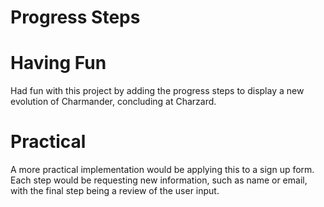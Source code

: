 # Progress Steps

# Having Fun

Had fun with this project by adding the progress steps to display a new evolution of Charmander, concluding at Charzard.

# Practical

A more practical implementation would be applying this to a sign up form. Each step would be requesting new information, such as name or email, with the final step being a review of the user input.
